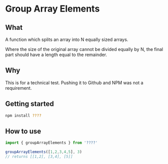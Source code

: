 # Group Array Elements

## What

A function which splits an array into N equally sized arrays.

Where the size of the original array cannot be divided equally by N, the final part should have a length equal
to the remainder.

## Why

This is for a technical test. Pushing it to Github and NPM was not a requirement.

## Getting started

```sh
npm install ????
```

## How to use

```js
import { groupArrayElements } from '????'

groupArrayElements([1,2,3,4,5], 3)
// returns [[1,2], [3,4], [5]]
```
